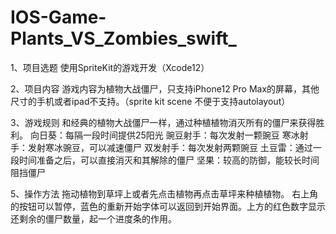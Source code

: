 # IOS-Game-Plants_VS_Zombies_swift_
1、项目选题
使用SpriteKit的游戏开发（Xcode12）

2、项目内容
游戏内容为植物大战僵尸，只支持iPhone12 Pro Max的屏幕，其他尺寸的手机或者ipad不支持。（sprite kit scene 不便于支持autolayout）

3、游戏规则
和经典的植物大战僵尸一样，通过种植植物消灭所有的僵尸来获得胜利。
向日葵：每隔一段时间提供25阳光
豌豆射手：每次发射一颗豌豆
寒冰射手：发射寒冰豌豆，可以减速僵尸
双发射手：每次发射两颗豌豆
土豆雷：通过一段时间准备之后，可以直接消灭和其解除的僵尸
坚果：较高的防御，能较长时间阻挡僵尸

5、操作方法
拖动植物到草坪上或者先点击植物再点击草坪来种植植物。
右上角的按钮可以暂停，蓝色的重新开始字体可以返回到开始界面。上方的红色数字显示还剩余的僵尸数量，起一个进度条的作用。
